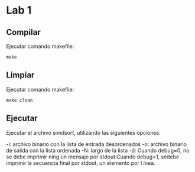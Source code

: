 # Lab 1
## Compilar
Ejecutar comando makefile:
```
make
```

## Limpiar
Ejecutar comando makefile:
```
make clean
```

## Ejecutar
Ejecutar el archivo simdsort, utilizando las siguientes opciones:

-i: archivo binario con la lista de entrada desordenados
-o: archivo binario de salida con la lista ordenada
-N: largo de la lista
-d: Cuando debug=0, no se debe imprimir ning ́un mensaje por stdout.Cuando debug=1, sedebe imprimir la secuencia final por stdout, un elemento por l ́ınea.